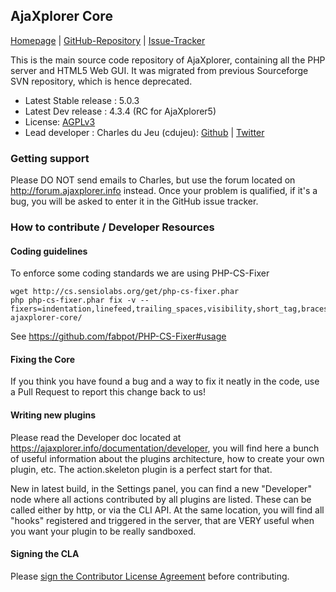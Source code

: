 ## AjaXplorer Core

[Homepage](http://ajaxplorer.info/) | 
[GitHub-Repository](https://github.com/ajaxplorer/ajaxplorer-core) | 
[Issue-Tracker](https://github.com/ajaxplorer/ajaxplorer-core)

This is the main source code repository of AjaXplorer, containing all the PHP server and HTML5 Web GUI. It was migrated from previous Sourceforge SVN repository, which is hence deprecated. 

* Latest Stable release : 5.0.3
* Latest Dev release : 4.3.4 (RC for AjaXplorer5)
* License: [AGPLv3](https://www.gnu.org/licenses/agpl.html)
* Lead developer  : Charles du Jeu (cdujeu): [Github](https://github.com/cdujeu) | [Twitter](https://twitter.com/AjaXplorer)

### Getting support

Please DO NOT send emails to Charles, but use the forum located on http://forum.ajaxplorer.info instead. Once your problem is qualified, if it's a bug, you will be asked to enter it in the GitHub issue tracker.

### How to contribute / Developer Resources

#### Coding guidelines

To enforce some coding standards we are using PHP-CS-Fixer
```
wget http://cs.sensiolabs.org/get/php-cs-fixer.phar
php php-cs-fixer.phar fix -v --fixers=indentation,linefeed,trailing_spaces,visibility,short_tag,braces,php_closing_tag,controls_spaces,eof_ending ajaxplorer-core/
```
See https://github.com/fabpot/PHP-CS-Fixer#usage

#### Fixing the Core

If you think you have found a bug and a way to fix it neatly in the code, use a Pull Request to report this change back to us! 

#### Writing new plugins

Please read the Developer doc located at https://ajaxplorer.info/documentation/developer, you will find here a bunch of useful information about the plugins architecture, how to create your own plugin, etc. The action.skeleton plugin is a perfect start for that. 

New in latest build, in the Settings panel, you can find a new "Developer" node where all actions contributed by all plugins are listed. These can be called either by http, or via the CLI API. At the same location, you will find all "hooks" registered and triggered in the server, that are VERY useful when you want your plugin to be really sandboxed.  

#### Signing the CLA

Please <a href="http://www.clahub.com/agreements/ajaxplorer/ajaxplorer-core">sign the Contributor License Agreement</a> before contributing.
